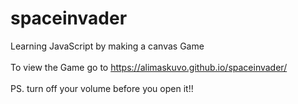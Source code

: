 # spaceinvader
Learning JavaScript by making a canvas Game
<br>
<br>
To view the Game go to https://alimaskuvo.github.io/spaceinvader/
<br>
<br>
PS. turn off your volume before you open it!!
